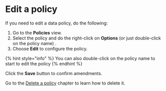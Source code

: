 # Edit a policy

If you need to edit a data policy, do the following:

1. Go to the **Policies** view.
2. Select the policy and do the right-click on **Options** \(or just double-click on the policy name\) .
3. Choose **Edit** to configure the policy.

{% hint style="info" %}
You can also double-click on the policy name to start to edit the policy
{% endhint %}

 Click the **Save** button to confirm amendments.  

Go to the [Delete a policy](../../../../administration/policies/delete-a-policy.md) chapter to learn how to delete it.

